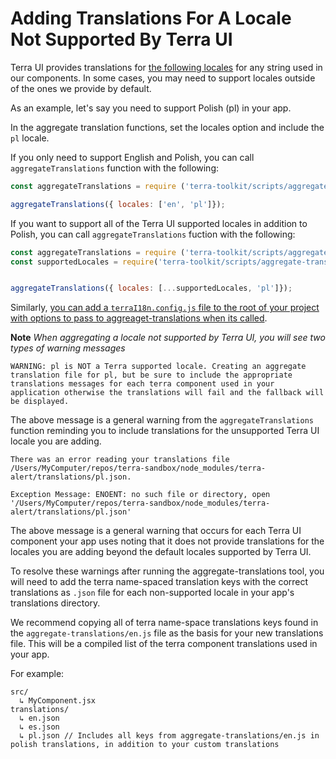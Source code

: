 # Adding Translations For A Locale Not Supported By Terra UI

Terra UI provides translations for [the following locales](https://github.com/cerner/terra-toolkit/blob/master/scripts/aggregate-translations/i18nSupportedLocales.js) for any string used in our components. In some cases, you may need to support locales outside of the ones we provide by default.

As an example, let's say you need to support Polish (pl) in your app.

In the aggregate translation functions, set the locales option and include the `pl` locale.

If you only need to support English and Polish, you can call `aggregateTranslations` function with the following:

```js
const aggregateTranslations = require ('terra-toolkit/scripts/aggregate-translations/aggregate-translations');

aggregateTranslations({ locales: ['en', 'pl']});
```

If you want to support all of the Terra UI supported locales in addition to Polish, you can call `aggregateTranslations` fuction with the following:

```js
const aggregateTranslations = require ('terra-toolkit/scripts/aggregate-translations/aggregate-translations');
const supportedLocales = require('terra-toolkit/scripts/aggregate-translations/i18nSupportedLocales');


aggregateTranslations({ locales: [...supportedLocales, 'pl']});
```

Similarly, [you can add a `terraI18n.config.js` file to the root of your project with options to pass to aggreaget-translations when its called](https://github.com/cerner/terra-toolkit/blob/master/docs/AggregateTranslations.md#terrai18nconfig-example).

**Note** *When aggregating a locale not supported by Terra UI, you will see two types of warning messages*

```
WARNING: pl is NOT a Terra supported locale. Creating an aggregate translation file for pl, but be sure to include the appropriate translations messages for each terra component used in your application otherwise the translations will fail and the fallback will be displayed.
```

The above message is a general warning from the `aggregateTranslations` function reminding you to include translations for the unsupported Terra UI locale you are adding.

```
There was an error reading your translations file /Users/MyComputer/repos/terra-sandbox/node_modules/terra-alert/translations/pl.json.

Exception Message: ENOENT: no such file or directory, open '/Users/MyComputer/repos/terra-sandbox/node_modules/terra-alert/translations/pl.json'
```

The above message is a general warning that occurs for each Terra UI component your app uses noting that it does not provide translations for the locales you are adding beyond the default locales supported by Terra UI.

To resolve these warnings after running the aggregate-translations tool, you will need to add the terra name-spaced translation keys with the correct translations as `.json` file for each non-supported locale in your app's translations directory.

We recommend copying all of terra name-space translations keys found in the `aggregate-translations/en.js` file as the basis for your new translations file. This will be a compiled list of the terra component translations used in your app.

For example:

```
src/
  ↳ MyComponent.jsx
translations/
  ↳ en.json
  ↳ es.json
  ↳ pl.json // Includes all keys from aggregate-translations/en.js in polish translations, in addition to your custom translations
```